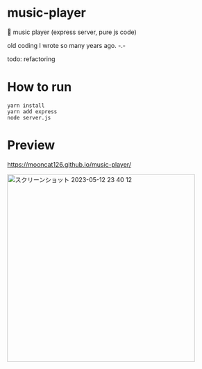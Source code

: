 # music-player
🎵 music player (express server, pure js code)

old coding I wrote so many years ago. -.-

todo: refactoring


# How to run
```
yarn install
yarn add express
node server.js
```

# Preview
https://mooncat126.github.io/music-player/

<img width="432" alt="スクリーンショット 2023-05-12 23 40 12" src="https://github.com/mooncat126/music-player/assets/112956463/17e5b994-249d-4c42-a2ca-28e2392f8b20">
